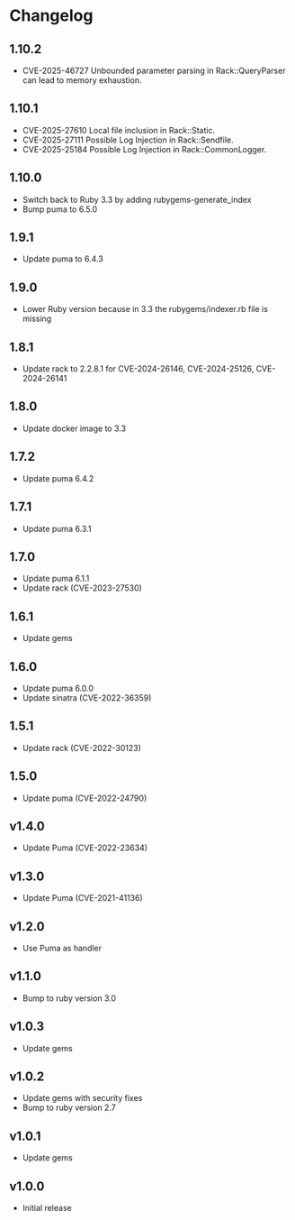 # Changelog

## 1.10.2

* CVE-2025-46727 Unbounded parameter parsing in Rack::QueryParser can lead to memory exhaustion.

## 1.10.1

* CVE-2025-27610 Local file inclusion in Rack::Static.
* CVE-2025-27111 Possible Log Injection in Rack::Sendfile.
* CVE-2025-25184 Possible Log Injection in Rack::CommonLogger.

## 1.10.0

* Switch back to Ruby 3.3 by adding rubygems-generate_index
* Bump puma to 6.5.0

## 1.9.1

* Update puma to 6.4.3

## 1.9.0

* Lower Ruby version because in 3.3 the rubygems/indexer.rb file is missing

## 1.8.1

* Update rack to 2.2.8.1 for CVE-2024-26146, CVE-2024-25126, CVE-2024-26141

## 1.8.0

* Update docker image to 3.3

## 1.7.2

* Update puma 6.4.2

## 1.7.1

* Update puma 6.3.1

## 1.7.0

* Update puma 6.1.1
* Update rack (CVE-2023-27530)

## 1.6.1

* Update gems

## 1.6.0

* Update puma 6.0.0
* Update sinatra (CVE-2022-36359)

## 1.5.1

* Update rack (CVE-2022-30123)

## 1.5.0

* Update puma (CVE-2022-24790)

## v1.4.0

* Update Puma (CVE-2022-23634)

## v1.3.0

* Update Puma (CVE-2021-41136)

## v1.2.0

* Use Puma as handler

## v1.1.0

* Bump to ruby version 3.0

## v1.0.3

* Update gems

## v1.0.2

* Update gems with security fixes
* Bump to ruby version 2.7

## v1.0.1

* Update gems

## v1.0.0

* Initial release
